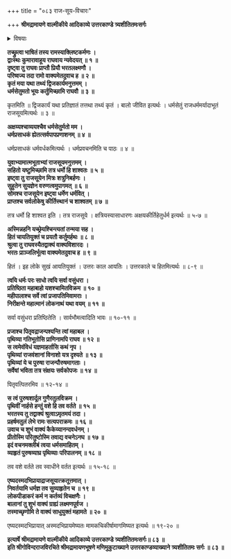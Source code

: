 +++
title = "०८३ राज-सूय-विचारः"

+++
**श्रीमद्रामायणे वाल्मीकीये आदिकाव्ये उत्तरकाण्डे त्र्यशीतितमःसर्गः**


<details><summary>विषयाः</summary>

रामेण भरत-लक्ष्मणौ प्रति  
राज-सूय--चिकीर्षा-निवेदनम् ॥ १ ॥  
भरतेन तं प्रति  
तस्य सर्व-राज--पराजय-पूर्वकत्वोक्त्या  
पृथ्वी-विनाश-हेतुत्व-कथनेन  
तत्-करणस्यानौचित्य-कथनम् ॥ २ ॥  
रामेण तंप्रति तद्-वचन-प्रशंसन-पूर्वकं राज-सूय--निवर्तनोक्तिः ॥ ३ ॥
</details>


**तच्छ्रुत्वा भाषितं तस्य रामस्याक्लिष्टकर्मणः ।  
द्वाःस्थः कुमारावाहूय राघवाय न्यवेदयत् ॥ १ ॥  
दृष्ट्वा तु राघवः प्राप्तौ प्रियौ भरतलक्ष्मणौ ।  
परिष्वज्य तदा रामो वाक्यमेतदुवाच ह ॥ २ ॥  
कृतं मया यथा तथ्यं द्विजकार्यमनुत्तमम् ।  
धर्मसेतुमतो भूयः कर्तुमिच्छामि राघवौ ॥ ३ ॥**

कृतमिति ॥ द्विजकार्यं यथा प्रतिज्ञातं तत्तथा तथ्यं कृतं । बालो जीवित इत्यर्थः । धर्मसेतुं राजधर्ममर्यादाभूतं राजसूयमित्यर्थः ॥ ३ ॥

**अक्षय्यश्चाव्ययश्चैव धर्मसेतुर्मतो मम ।  
धर्मप्रसाधकं ह्येतत्सर्वपापप्रणाशनम् ॥ ४ ॥**

धर्मप्रसाधकं धर्मवर्धकमित्यर्थः । धर्मप्रवचनमिति च पाठः ॥ ४ ॥

**युवाभ्यामात्मभूताभ्यां राजसूयमनुत्तमम् ।  
सहितो यष्टुमिच्छामि तत्र धर्मो हि शाश्वतः ॥ ५ ॥  
इष्ट्वा तु राजसूयेन मित्रः शत्रुनिबर्हणः ।  
सुहुतेन सुयज्ञेन वरुणत्वमुपागमत् ॥ ६ ॥  
सोमश्च राजसूयेन इष्ट्वा धर्मेण धर्मवित् ।  
प्राप्तश्च सर्वलोकेषु कीर्तिस्थानं च शाश्वतम् ॥ ७ ॥**

तत्र धर्मो हि शाश्वत इति । तत्र राजसूये । क्षत्रियस्यासाधारणः अक्षयकीर्तिहेतुर्धर्म इत्यर्थः ॥ ५-७ ॥

**अस्मिन्नहनि यच्छ्रेयश्चिन्त्यतां तन्मया सह ।  
हितं चायतियुक्तं च प्रयतौ कर्तुमर्हथः ॥ ८ ॥  
श्रुत्वा तु राघवस्यैतद्वाक्यं वाक्यविशारदः ।  
भरतः प्राञ्जलिर्भूत्वा वाक्यमेतदुवाच ह ॥ ९ ॥**

हितं । इह लोके सुखं आयतियुक्तं । उत्तरः काल आयतिः । उत्तरकाले च हितमित्यर्थः ॥ ८-९ ॥

**त्वयि धर्मः परः साधो त्वयि सर्वा वसुंधरा ।  
प्रतिष्ठिता महाबाहो यशश्चामितविक्रम ॥ १० ॥  
महीपालाश्च सर्वे त्वां प्रजापतिमिवामराः ।  
निरीक्षन्ते महात्मानं लोकनाथं यथा वयम् ॥ ११ ॥**

सर्वा वसुंधरा प्रतिष्ठितेति । सार्वभौमत्वादिति भावः ॥ १०-११ ॥

**प्रजाश्च पितृवद्राजन्पश्यन्ति त्वां महाबल ।  
पृथिव्या गतिभूतोसि प्राणिनामपि राघव ॥ १२ ॥  
स त्वमेवंविधं यज्ञमाहर्तासि कथं नृप ।  
पृथिव्यां राजवंशानां विनाशो यत्र दृश्यते ॥ १३ ॥  
पृथिव्यां ये च पुरुषा राजन्पौरुषमागताः ।  
सर्वेषां भविता तत्र संक्षयः सर्वकोपजः ॥ १४ ॥**

पितृवत्पितरमिव ॥ १२-१४ ॥

**स त्वं पुरुषशार्दूल गुणैरतुलविक्रम ।  
पृथिवीं नार्हसे हन्तुं वशे हि तव वर्तते ॥ १५ ॥  
भरतस्य तु तद्वाक्यं श्रुत्वाऽमृतमयं तदा ।  
प्रहर्षमतुलं लेभे रामः सत्यपराक्रमः ॥ १६ ॥  
उवाच च शुभं वाक्यं कैकेय्यानन्दवर्धनम् ।  
प्रीतोस्मि परितुष्टोस्मि तवाद्य वचनेऽनघ ॥ १७ ॥  
इदं वचनमक्लीबं त्वया धर्मसमाहितम् ।  
व्याहृतं पुरुषव्याघ्र पृथिव्याः परिपालनम् ॥ १८ ॥**

तव वशे वर्तते तव स्वाधीने वर्तत इत्यर्थः ॥ १५-१८ ॥

**एष्यदस्मदभिप्रायाद्राजसूयात्क्रतूत्तमात् ।  
निवर्तयामि धर्मज्ञ तव सुव्याहृतेन च ॥ १९ ॥  
लोकपीडाकरं कर्म न कर्तव्यं विचक्षणैः ।  
बालानां तु शुभं वाक्यं ग्राह्यं लक्ष्मणपूर्वज ।  
तस्माच्छृणोमि ते वाक्यं साधुयुक्तं महामते ॥ २० ॥**

एष्यदस्मदभिप्रायात् अस्मदभिप्रायमेष्यतः मामकचिकीर्षामागमिष्यत इत्यर्थः ॥ १९-२० ॥

**इत्यार्षे श्रीमद्रामायणे वाल्मीकीये आदिकाव्ये उत्तरकाण्डे त्र्यशीतितमःसर्गः॥ ८३ ॥  
इति श्रीगोविन्दराजविरचिते श्रीमद्रामायणभूषणे मणिमुकुटाख्याने उत्तरकाण्डव्याख्याने त्र्यशीतितमः सर्गः ॥ ८३ ॥**
